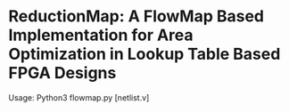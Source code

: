 # ReductionMap: A FlowMap Based Implementation for Area Optimization in Lookup Table Based FPGA Designs

Usage: Python3 flowmap.py [netlist.v]
